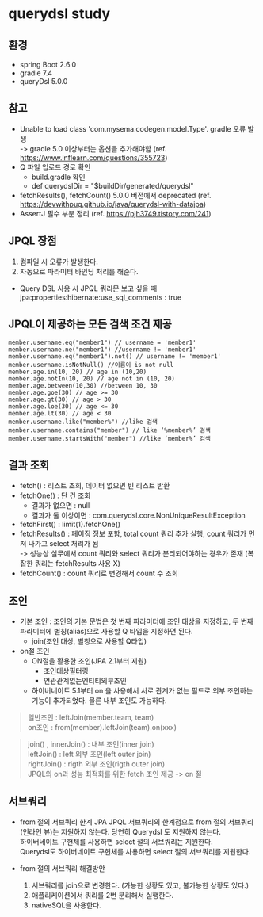 # querydsl study

## 환경
- spring Boot 2.6.0
- gradle 7.4
- queryDsl 5.0.0

## 참고
- Unable to load class 'com.mysema.codegen.model.Type'. gradle 오류 발생   
 -> gradle 5.0 이상부터는 옵션을 추가해야함 (ref. https://www.inflearn.com/questions/355723)
- Q 파일 업로드 경로 확인
  - build.gradle 확인
  - def querydslDir = "$buildDir/generated/querydsl"
- fetchResults(), fetchCount() 5.0.0 버전에서 deprecated (ref. https://devwithpug.github.io/java/querydsl-with-datajpa)
- AssertJ 필수 부분 정리 (ref. https://pjh3749.tistory.com/241)

## JPQL 장점
1. 컴파일 시 오류가 발생한다.
2. 자동으로 파라미터 바인딩 처리를 해준다.

- Query DSL 사용 시 JPQL 쿼리문 보고 싶을 때
  jpa:properties:hibernate:use_sql_comments : true 

## JPQL이 제공하는 모든 검색 조건 제공
`member.username.eq("member1") // username = 'member1'`  
`member.username.ne("member1") //username != 'member1'`  
`member.username.eq("member1").not() // username != 'member1'`  
`member.username.isNotNull() //이름이 is not null`  
`member.age.in(10, 20) // age in (10,20)`  
`member.age.notIn(10, 20) // age not in (10, 20)`  
`member.age.between(10,30) //between 10, 30`  
`member.age.goe(30) // age >= 30`  
`member.age.gt(30) // age > 30`  
`member.age.loe(30) // age <= 30`  
`member.age.lt(30) // age < 30`  
`member.username.like("member%") //like 검색`  
`member.username.contains("member") // like ‘%member%’ 검색`  
`member.username.startsWith("member") //like ‘member%’ 검색`  

## 결과 조회
- fetch() : 리스트 조회, 데이터 없으면 빈 리스트 반환
- fetchOne() : 단 건 조회
  - 결과가 없으면 : null
  - 결과가 둘 이상이면 : com.querydsl.core.NonUniqueResultException
- fetchFirst() : limit(1).fetchOne()
- fetchResults() : 페이징 정보 포함, total count 쿼리 추가 실행, count 쿼리가 먼저 나가고 select 처리가 됨  
-> 성능상 실무에서 count 쿼리와 select 쿼리가 분리되어야하는 경우가 존재 (복잡한 쿼리는 fetchResults 사용 X)
- fetchCount() : count 쿼리로 변경해서 count 수 조회

## 조인
- 기본 조인 : 조인의 기본 문법은 첫 번째 파라미터에 조인 대상을 지정하고, 두 번째 파라미터에 별칭(alias)으로 사용할 Q 타입을 지정하면 된다.
  - join(조인 대상, 별칭으로 사용할 Q타입)
- on절 조인
  - ON절을 활용한 조인(JPA 2.1부터 지원)
    - 조인대상필터링 
    - 연관관계없는엔티티외부조인
  - 하이버네이트 5.1부터 on 을 사용해서 서로 관계가 없는 필드로 외부 조인하는 기능이 추가되었다. 물론 내부 조인도 가능하다.

> 일반조인 : leftJoin(member.team, team)  
> on조인 : from(member).leftJoin(team).on(xxx)

> join() , innerJoin() : 내부 조인(inner join)  
> leftJoin() : left 외부 조인(left outer join)  
> rightJoin() : rigth 외부 조인(rigth outer join)  
> JPQL의 on과 성능 최적화를 위한 fetch 조인 제공 -> on 절

## 서브쿼리
- from 절의 서브쿼리 한계
JPA JPQL 서브쿼리의 한계점으로 from 절의 서브쿼리(인라인 뷰)는 지원하지 않는다. 당연히 Querydsl 도 지원하지 않는다.  
하이버네이트 구현체를 사용하면 select 절의 서브쿼리는 지원한다.  
Querydsl도 하이버네이트 구현체를 사용하면 select 절의 서브쿼리를 지원한다.

- from 절의 서브쿼리 해결방안
  1. 서브쿼리를 join으로 변경한다. (가능한 상황도 있고, 불가능한 상황도 있다.)
  2. 애플리케이션에서 쿼리를 2번 분리해서 실행한다.
  3. nativeSQL을 사용한다.